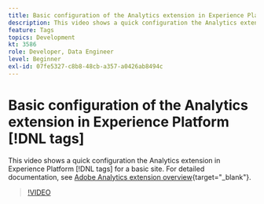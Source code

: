 ```yaml
---
title: Basic configuration of the Analytics extension in Experience Platform [!DNL tags]
description: This video shows a quick configuration the Analytics extension in Experience Platform [!DNL tags] for a basic site.
feature: Tags
topics: Development
kt: 3586
role: Developer, Data Engineer
level: Beginner
exl-id: 07fe5327-c8b8-48cb-a357-a0426ab8494c
---
```

# Basic configuration of the Analytics extension in Experience Platform [!DNL tags]

This video shows a quick configuration the Analytics extension in Experience Platform [!DNL tags] for a basic site. For detailed documentation, see [Adobe Analytics extension overview](https://experienceleague.adobe.com/docs/experience-platform/tags/extensions/client/analytics/overview.html){target="_blank"}.

>[!VIDEO](https://video.tv.adobe.com/v/28751/?quality=12&learn=on)
